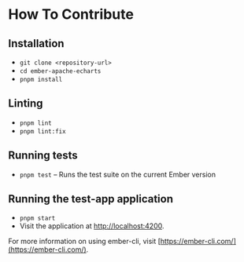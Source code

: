 # How To Contribute

## Installation

* `git clone <repository-url>`
* `cd ember-apache-echarts`
* `pnpm install`

## Linting

* `pnpm lint`
* `pnpm lint:fix`

## Running tests

* `pnpm test` – Runs the test suite on the current Ember version

## Running the test-app application

* `pnpm start`
* Visit the application at [http://localhost:4200](http://localhost:4200).

For more information on using ember-cli, visit [https://ember-cli.com/](https://ember-cli.com/).
